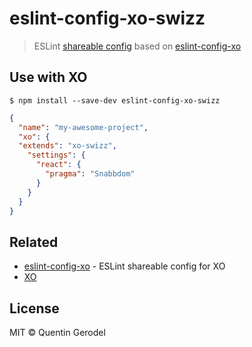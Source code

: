 # eslint-config-xo-swizz
> ESLint [shareable config](http://eslint.org/docs/developer-guide/shareable-configs.html) based on [eslint-config-xo](https://github.com/sindresorhus/eslint-config-xo)


## Use with XO

```
$ npm install --save-dev eslint-config-xo-swizz
```

```json
{
  "name": "my-awesome-project",
  "xo": {
  "extends": "xo-swizz",
    "settings": {
      "react": {
        "pragma": "Snabbdom"
      }
    }
  }
}
```


## Related

- [eslint-config-xo](https://github.com/sindresorhus/eslint-config-xo) - ESLint shareable config for XO
- [XO](https://github.com/sindresorhus/xo)


## License

MIT © Quentin Gerodel
